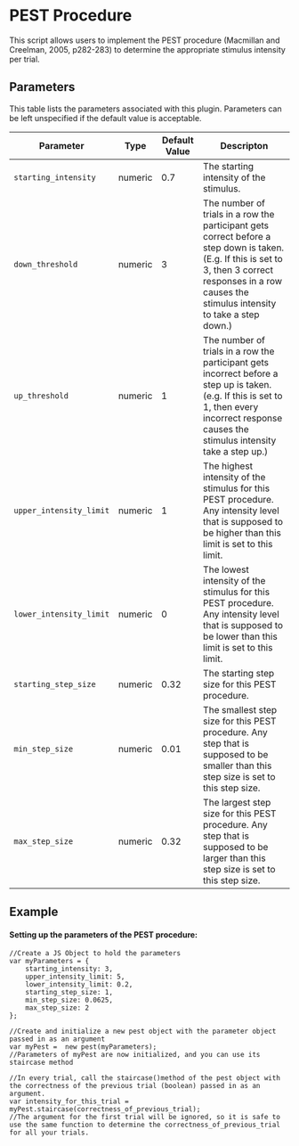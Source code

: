 # PEST Procedure 

This script allows users to implement the PEST procedure (Macmillan and Creelman, 2005, p282-283) to determine the appropriate stimulus intensity per trial.



## Parameters

This table lists the parameters associated with this plugin. Parameters can be left unspecified if the default value is acceptable.

|Parameter|Type|Default Value| Descripton|
|---------|----|-------------|-----------|
|`starting_intensity`|numeric|0.7|The starting intensity of the stimulus.|
|`down_threshold`|numeric|3|The number of trials in a row the participant gets correct before a step down is taken.  (E.g. If this is set to 3, then 3 correct responses in a row causes the stimulus intensity to take a step down.)|
|`up_threshold`|numeric|1|The number of trials in a row the participant gets incorrect before a step up is taken. (e.g. If this is set to 1, then every incorrect response causes the stimulus intensity take a step up.)|
|`upper_intensity_limit`|numeric|1|The highest intensity of the stimulus for this PEST procedure. Any intensity level that is supposed to be higher than this limit is set to this limit.|
|`lower_intensity_limit`|numeric|0|The lowest intensity of the stimulus for this PEST procedure. Any intensity level that is supposed to be lower than this limit is set to this limit.|
|`starting_step_size`|numeric|0.32|The starting step size for this PEST procedure.|
|`min_step_size`|numeric|0.01|The smallest step size for this PEST procedure. Any step that is supposed to be smaller than this step size is set to this step size.|
|`max_step_size`|numeric|0.32|The largest step size for this PEST procedure. Any step that is supposed to be larger than this step size is set to this step size.|



## Example

#### Setting up the parameters of the PEST procedure:
```
//Create a JS Object to hold the parameters
var myParameters = {
	starting_intensity: 3,
	upper_intensity_limit: 5,
	lower_intensity_limit: 0.2,
	starting_step_size: 1,
	min_step_size: 0.0625,
	max_step_size: 2
};

//Create and initialize a new pest object with the parameter object passed in as an argument
var myPest =  new pest(myParameters);
//Parameters of myPest are now initialized, and you can use its staircase method

//In every trial, call the staircase()method of the pest object with the correctness of the previous trial (boolean) passed in as an argument.
var intensity_for_this_trial = myPest.staircase(correctness_of_previous_trial);
//The argument for the first trial will be ignored, so it is safe to use the same function to determine the correctness_of_previous_trial for all your trials.

```
